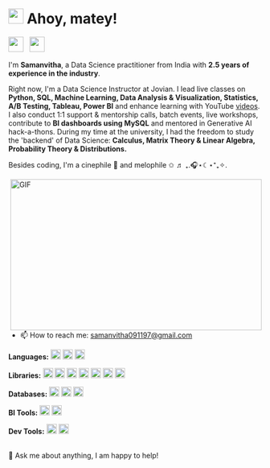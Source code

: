 <h1><img src="https://emojis.slackmojis.com/emojis/images/1531849430/4246/blob-sunglasses.gif?1531849430" width="30"/> Ahoy, matey!</h1>

<p align="left">
<a href="https://www.linkedin.com/in/samanvitha-bayaneni/" target="_blank"><img height="30" src="https://cdn-icons-png.flaticon.com/512/174/174857.png"></a>&nbsp;&nbsp
<a href="https://jovian.com/samanvitha" target="_blank"><img height="30" src="https://images.crunchbase.com/image/upload/c_lpad,f_auto,q_auto:eco,dpr_1/sxyvvsjkimveb6pdhdze"></a>&nbsp;&nbsp;&nbsp;&nbsp;&nbsp;
</p>

I'm <b>Samanvitha</b>, a Data Science practitioner from India with <b>2.5 years of experience in the industry</b>. 

Right now, I'm a Data Science Instructor at Jovian. I lead live classes on <b>Python, SQL, Machine Learning, Data Analysis & Visualization, Statistics, A/B Testing, Tableau, Power BI</b> and enhance learning with YouTube [videos](https://www.youtube.com/playlist?list=PLyMom0n-MBrq-sa-kCYftEJulyrjczx70). I also conduct 1:1 support & mentorship calls, batch events, live workshops, contribute to <b>BI dashboards using MySQL</b> and mentored in Generative AI hack-a-thons. During my time at the university, I had the freedom to study the 'backend' of Data Science: <b>Calculus, Matrix Theory & Linear Algebra, Probability Theory & Distributions.</b> 

Besides coding, I'm a cinephile 🎥 and melophile ✩ ♬ ₊.🎧⋆☾⋆⁺₊✧.

<img align="right" alt="GIF" width = 500 height=300 src="https://media.tenor.com/MYZgsN2TDJAAAAAC/this-is.gif" />

 - 📫 How to reach me: [samanvitha091197@gmail.com](samanvitha091197@gmail.com)


**Languages:**
<code><img height="20" src="https://upload.wikimedia.org/wikipedia/commons/thumb/c/c3/Python-logo-notext.svg/1869px-Python-logo-notext.svg.png"></code>
<code><img height="20" src="https://w7.pngwing.com/pngs/170/924/png-transparent-microsoft-sql-server-microsoft-azure-sql-database-microsoft-text-logo-microsoft-azure.png"></code>
<code><img height="20" src="https://i.pinimg.com/originals/52/2e/6b/522e6bc1a11d1726a35f81cbd979395f.jpg"></code>

**Libraries:**
<code><img height = "20" src = "https://user-images.githubusercontent.com/67586773/105040771-43887300-5a88-11eb-9f01-bee100b9ef22.png"></code>
<code><img height="20" src="https://upload.wikimedia.org/wikipedia/commons/thumb/e/ed/Pandas_logo.svg/1280px-Pandas_logo.svg.png"></code>
<code><img height="20" src="https://cdn-images-1.medium.com/fit/t/1600/480/0*ifc4w9GFn5TduuGw.png"></code>
<code><img height="20" src="https://datascientest.com/en/wp-content/uploads/sites/9/2023/09/illu_folium-69-1024x562-1.png"></code>
<code><img height="20" src="https://funthon.files.wordpress.com/2017/05/bs.png?w=772"></code>
<code><img height="20" src="https://upload.wikimedia.org/wikipedia/commons/thumb/9/9f/Selenium_logo.svg/2560px-Selenium_logo.svg.png"></code>
<code><img height="20" src="https://upload.wikimedia.org/wikipedia/commons/thumb/0/05/Scikit_learn_logo_small.svg/2560px-Scikit_learn_logo_small.svg.png"></code>

**Databases:**
<code><img height="20" src="https://aety.io/wp-content/uploads/2016/11/mysql-logo.png"></code>
<code><img height="20" src="https://miro.medium.com/v2/resize:fit:1400/0*msfsws06ImMSJYop.jpg"></code>
<code><img height="20" src="https://upload.wikimedia.org/wikipedia/commons/thumb/3/38/SQLite370.svg/2560px-SQLite370.svg.png"></code>

**BI Tools:**
<code><img height="20" src="https://logos-world.net/wp-content/uploads/2021/10/Tableau-Emblem.png"></code>
<code><img height="20" src="https://logohistory.net/wp-content/uploads/2023/05/Power-BI-Symbol.png"></code>

**Dev Tools:**
<code><img height="20" src="https://upload.wikimedia.org/wikipedia/commons/thumb/9/9a/Visual_Studio_Code_1.35_icon.svg/2048px-Visual_Studio_Code_1.35_icon.svg.png"></code>
<code><img height="20" src="https://upload.wikimedia.org/wikipedia/commons/thumb/e/e0/Git-logo.svg/512px-Git-logo.svg.png?20160811101906"></code>

<br>
💬 Ask me about anything, I am happy to help!
</br>

